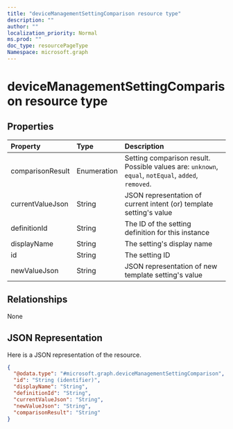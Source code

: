 ```yaml
---
title: "deviceManagementSettingComparison resource type"
description: ""
author: ""
localization_priority: Normal
ms.prod: ""
doc_type: resourcePageType
Namespace: microsoft.graph
---
```



# deviceManagementSettingComparison resource type



## Properties
|Property|Type|Description|
|:---|:---|:---|
|comparisonResult|Enumeration|Setting comparison result. Possible values are: `unknown`, `equal`, `notEqual`, `added`, `removed`.|
|currentValueJson|String|JSON representation of current intent (or) template setting's value|
|definitionId|String|The ID of the setting definition for this instance|
|displayName|String|The setting's display name|
|id|String|The setting ID|
|newValueJson|String|JSON representation of new template setting's value|

## Relationships
None

## JSON Representation
Here is a JSON representation of the resource.
<!-- {
  "blockType": "resource",
  "@odata.type": "microsoft.graph.deviceManagementSettingComparison"
}
-->
``` json
{
  "@odata.type": "#microsoft.graph.deviceManagementSettingComparison",
  "id": "String (identifier)",
  "displayName": "String",
  "definitionId": "String",
  "currentValueJson": "String",
  "newValueJson": "String",
  "comparisonResult": "String"
}
```

